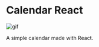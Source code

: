 # Calendar React

![gif](https://user-images.githubusercontent.com/63354464/132777929-4936d908-ab78-43a2-8553-381880ef50f7.gif)

A simple calendar made with React.